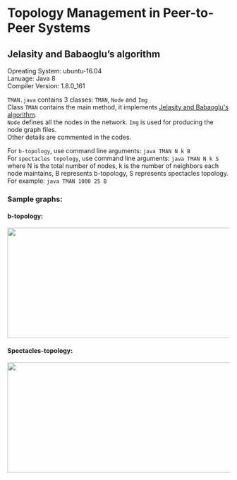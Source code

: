 # Topology Management in Peer-to-Peer Systems  
## Jelasity and Babaoglu’s algorithm  

Opreating System: ubuntu-16.04  
Lanuage: Java 8  
Compiler Version: 1.8.0_161  

`TMAN.java` contains 3 classes: `TMAN`, `Node` and `Img`  
Class `TMAN` contains the main method, it implements [Jelasity and Babaoglu's algorithm](http://citeseerx.ist.psu.edu/viewdoc/download?doi=10.1.1.80.664&rep=rep1&type=pdf).  
`Node` defines all the nodes in the network.
`Img` is used for producing the node graph files.   
Other details are commented in the codes.  

For `b-topology`, use command line arguments: `java TMAN N k B`  
For `spectacles topology`, use command line arguments: `java TMAN N k S`  
where N is the total number of nodes, k is the number of neighbors each node maintains, B represents b-topology, S represents spectacles topology.  
For example: `java TMAN 1000 25 B`

### Sample graphs:  

#### b-topology:       
<img width="550" height="250" src="https://github.com/tangni31/Distributed-System/blob/master/Topology%20Management%20T-Man%20algorithm/b-topology%20node%20graph%20.png?raw=true"/> 
   
#### Spectacles-topology:       
<img width="550" height="250" src="https://github.com/tangni31/Distributed-System/blob/master/Topology%20Management%20T-Man%20algorithm/Spectacles-topology%20node%20graph.png?raw=true"/>
